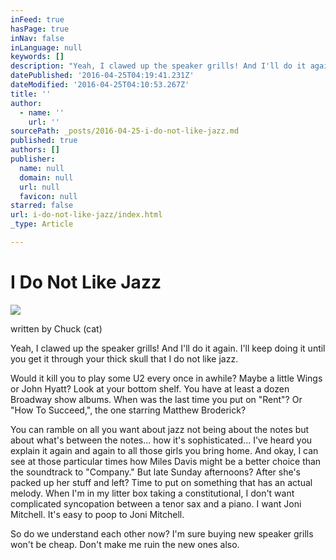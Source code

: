 ```yaml
---
inFeed: true
hasPage: true
inNav: false
inLanguage: null
keywords: []
description: "Yeah, I clawed up the speaker grills! And I'll do it again. I'll keep doing it until you get it through your thick skull that I do not like jazz. "
datePublished: '2016-04-25T04:19:41.231Z'
dateModified: '2016-04-25T04:10:53.267Z'
title: ''
author:
  - name: ''
    url: ''
sourcePath: _posts/2016-04-25-i-do-not-like-jazz.md
published: true
authors: []
publisher:
  name: null
  domain: null
  url: null
  favicon: null
starred: false
url: i-do-not-like-jazz/index.html
_type: Article

---
```

# I Do Not Like Jazz
![](https://the-grid-user-content.s3-us-west-2.amazonaws.com/edb66ef4-5d82-4c12-b9c0-15d74012abec.png)

written by Chuck (cat)

Yeah, I clawed up the speaker grills! And I'll do it again. I'll keep doing it until you get it through your thick skull that I do not like jazz. 

Would it kill you to play some U2 every once in awhile? Maybe a little Wings or John Hyatt? Look at your bottom shelf. You have at least a dozen Broadway show albums. When was the last time you put on "Rent"? Or "How To Succeed,", the one starring Matthew Broderick?

You can ramble on all you want about jazz not being about the notes but about what's between the notes... how it's sophisticated... I've heard you explain it again and again to all those girls you bring home. And okay, I can see at those particular times how Miles Davis might be a better choice than the soundtrack to "Company." But late Sunday afternoons? After she's packed up her stuff and left? Time to put on something that has an actual melody. When I'm in my litter box taking a constitutional, I don't want complicated syncopation between a tenor sax and a piano. I want Joni Mitchell. It's easy to poop to Joni Mitchell. 

So do we understand each other now? I'm sure buying new speaker grills won't be cheap. Don't make me ruin the new ones also.